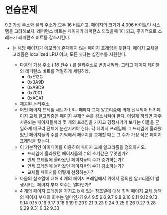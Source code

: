 # 연습문제
9.2 가상 주소와 물리 주소가 모두 16 비트이고, 페이지의 크기가 4,096 바이트인 시스템을 고려해보자. 
레퍼런스 비트는 페이지가 레퍼런스 되었을때 1이 되고, 주기적으로 스레드가 레퍼런스 비트를 감소시킨다.
- 는 해당 페이지가 메모리에 존재하지 않는 페이지 프레임을 듯한다.
페이지 교체알고리즘은 localized LRU 이고, 모든 숫자는 십진수를 지원한다.

	- 다음의 가상 주소 ( 16 진수 ) 를 물리주소로 변경시켜라.
	그리고 페이지 테이블의 레퍼런스 비트를 적절하게 세팅하라.
		- 0xE12C
		- 0x3A9D
		- 0xA9D9
		- 0x7001
		- 0xACA1
	- 제공된 논리주소
	- 어떤 페이지 프레임 세트가 LRU 페이지 교체 알고리즘에 의해 선택되어 
9.3 페이지 교체 알고리즘은 페이지 부재의 수를 감소시켜야 한다.
이렇게 하려면 자주 사용되는 페이지들끼리 몇 개의 프레임을 가지고 경쟁시키기 보다는 이들을 균일하게 메모리 전체에 분산시켜야 한다.
각 페이지 프레임에 그 프레임에 올라왔었던 페이지들의 수를 기억해서 페이지를 교체할 때는 그 수가 가장 작은 페이지 프레임을 찾는다.
	* 이 기본적인 아이디어를 이용하여 페이지 교체 알고리즘을 정의하시오.
		- 프레임에 올라왔던 페이지들의 수의 초기값은 무엇인가?
		- 언제 프레임에 올라왔던 페이지들의 수가 증가하는가?
		- 언제 프레임에 올라왔던 페이지들의 수가 감소하는가?
		- 교체될 페이지를 어떻게 선정하는가?
	* 다음의 참조열에 대해 4 개의 페이지 프레임에서 위에서 정의한 알고리즘이 발생시키는 페이지 부재 회수는 얼마인가?
	* 4 개의 페이지 프레임을 가지고 b 에 있는 참조열에 대해 최적 페이지 교체 정책의 페이지 부재의 회수는 얼마인가?
9.4
9.5
9.6
9.7
9.8
9.10
9.11
9.12
9.13
9.14
9.15
9.16
9.17
9.18
9.19
9.20
9.21
9.23
9.24
9.25
9.26
9.27
9.28
9.29
9.31
9.32
9.33

